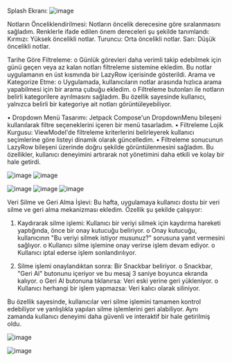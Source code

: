 Splash Ekranı:
![image](https://github.com/user-attachments/assets/9a133d8c-19a5-4b77-b7f6-7d8d4f6a8199)


Notların Önceliklendirilmesi:
Notların öncelik derecesine göre sıralanmasını sağladım. Renklerle ifade edilen önem dereceleri şu şekilde tanımlandı:
Kırmızı: Yüksek öncelikli notlar.
Turuncu: Orta öncelikli notlar.
Sarı: Düşük öncelikli notlar.

Tarihe Göre Filtreleme:
o	Günlük görevleri daha verimli takip edebilmek için günü geçen veya az kalan notları filtreleme sistemine ekledim. Bu notlar uygulamanın en üst kısmında bir LazyRow içerisinde gösterildi.
Arama ve Kategorize Etme:
o	Uygulamada, kullanıcıların notlar arasında hızlıca arama yapabilmesi için bir arama çubuğu ekledim.
o	Filtreleme butonları ile notların belirli kategorilere ayrılmasını sağladım. Bu özellik sayesinde kullanıcı, yalnızca belirli bir kategoriye ait notları görüntüleyebiliyor.

•	Dropdown Menü Tasarımı: Jetpack Compose'un DropdownMenu bileşeni kullanılarak filtre seçeneklerini içeren bir menü tasarladım.
•	Filtreleme Lojik Kurgusu: ViewModel'de filtreleme kriterlerini belirleyerek kullanıcı seçimlerine göre listeyi dinamik olarak güncelledim.
•	Filtreleme sonucunun LazyRow bileşeni üzerinde doğru şekilde görüntülenmesini sağladım. Bu özellikler, kullanıcı deneyimini artırarak not yönetimini daha etkili ve kolay bir hale getirdi.  


![image](https://github.com/user-attachments/assets/16326f40-9657-4f00-ac53-add73fa2f9e1)
![image](https://github.com/user-attachments/assets/53152a68-a917-46e0-901c-449c36b4e7be)



![image](https://github.com/user-attachments/assets/488a6efc-d901-410d-bf41-98fc82770035)
![image](https://github.com/user-attachments/assets/aeb56702-7b19-40cf-905c-325b89007951)
![image](https://github.com/user-attachments/assets/e7c24bb1-3c68-4a77-ad27-0188ca0a6f4b)

Veri Silme ve Geri Alma İşlevi: Bu hafta, uygulamaya kullanıcı dostu bir veri silme ve geri alma mekanizması ekledim. Özellik şu şekilde çalışıyor:
1.	Kaydırarak silme işlemi: Kullanıcı bir veriyi silmek için kaydırma hareketi yaptığında, önce bir onay kutucuğu beliriyor.
o	Onay kutucuğu, kullanıcının "Bu veriyi silmek istiyor musunuz?" sorusuna yanıt vermesini sağlıyor.
o	Kullanıcı silme işlemine onay verirse işlem devam ediyor.
o	Kullanıcı iptal ederse işlem sonlandırılıyor.


2.	Silme işlemi onaylandıktan sonra: Bir Snackbar beliriyor.
o	Snackbar, "Geri Al" butonunu içeriyor ve bu mesaj 3 saniye boyunca ekranda kalıyor.
o	Geri Al butonuna tıklanırsa: Veri eski yerine geri yükleniyor.
o	Kullanıcı herhangi bir işlem yapmazsa: Veri kalıcı olarak siliniyor.

Bu özellik sayesinde, kullanıcılar veri silme işlemini tamamen kontrol edebiliyor ve yanlışlıkla yapılan silme işlemlerini geri alabiliyor. Aynı zamanda kullanıcı deneyimi daha güvenli ve interaktif bir hale getirilmiş oldu.

![image](https://github.com/user-attachments/assets/ee4bba26-338e-4a06-ae0e-3e7e6ca113c0)

![image](https://github.com/user-attachments/assets/8cb870d2-453f-4741-becb-e4306a60309b)


